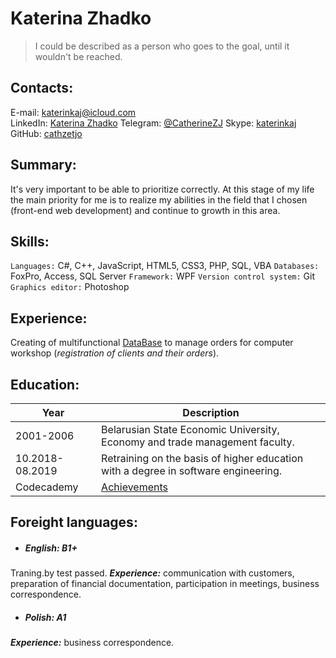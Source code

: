 # Katerina Zhadko
> I could be described as a person who goes to the goal, until it wouldn't be reached. 
## Contacts:
E-mail:  [katerinkaj@icloud.com](mailto:katerinkaj@icloud.com)  
LinkedIn: [Katerina Zhadko](https://www.linkedin.com/in/katerina-zhadko-396221121/)
Telegram: [@CatherineZJ](https://t.me/CatherineZJ)
Skype: [katerinkaj](skype:katerinkaj?chat)
GitHub: [cathzetjo](https://github.com/cathzetjo)
## Summary:
It's very important to be able to prioritize correctly.
At this stage of my life the main priority for me is to realize my abilities in the field that I chosen (front-end web development) and continue to growth in this area.
## Skills:
`Languages:` C#, C++, JavaScript, HTML5, CSS3, PHP, SQL, VBA
`Databases:` FoxPro, Access, SQL Server
`Framework:` WPF
`Version control system:` Git
`Graphics editor:` Photoshop
## Experience:
Creating of multifunctional [DataBase](https://github.com/cathzetjo/DataBase) to manage orders for computer workshop (*registration of clients and their orders*).
## Education:
| Year | Description |
| ------ | ------ |
| 2001-2006 | Belarusian State Economic University, Economy and trade management faculty.|
| 10.2018-08.2019 | Retraining on the basis of higher education with a degree in software engineering. |
| Codecademy | [Achievements](https://www.codecademy.com/users/cathzetjo/achievements) |
## Foreight languages:
- ##### English: B1+
Traning.by test passed.
***Experience:*** communication with customers, preparation of financial documentation, participation in meetings, business correspondence.
- ##### Polish: A1
***Experience:*** business correspondence.